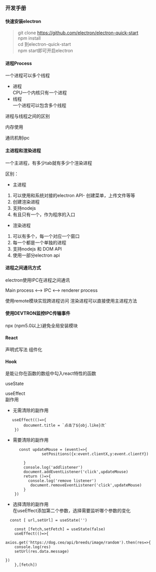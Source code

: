 ### 开发手册

#### 快速安装electron
 > git clone https://github.com/electron/electron-quick-start   
 >npm install   
 cd 到electron-quick-start   
   npm start即可开启electron


#### 进程Process

一个进程可以多个线程

- 进程   
CPU一个内核只有一个进程
- 线程    
一个进程可以包含多个线程

进程与线程之间的区别  

内存使用

通讯机制ipc

#### 主进程和渲染进程  
一个主进程，有多少tab就有多少个渲染进程

区别：
- 主进程  
1. 可以使用和系统对接的electron API- 创建菜单，上传文件等等  
2. 创建渲染进程
3. 支持nodejs
4. 有且只有一个，作为程序的入口

- 渲染进程
1. 可以有多个，每一个对应一个窗口
2. 每一个都是一个单独的进程
3. 支持nodejs 和 DOM API
4. 使用一部分electron api


#### 进程之间通讯方式
electron使用IPC在进程之间通讯

Main process <--> IPC <--> renderer process

使用remote模块实现跨进程访问
渲染进程可以直接使用主进程方法

#### 使用DEVTRON监控IPC传输事件

npx (npm5.0以上)避免全局安装模块

#### React

声明式写法
组件化


#### Hook
是能让你在函数的数组中勾入react特性的函数   

useState  

useEffect  
副作用   
- 无需清除的副作用   
```
   useEffect(()=>{
        document.title = `点击了${obj.like}次`
    })
```
- 需要清除的副作用
```
      const updateMouse = (event)=>{
                setPositions({x:event.clientX,y:event.clientY})
           
        }
        console.log('addlistener')
        document.addEventListener('click',updateMouse)
        return ()=>{
          console.log('remove listener')
           document.removeEventListener('click',updateMouse)
        }
    })
```
- 选择清除的副作用   
在useEffect添加第二个参数，选择需要监听哪个参数的变化
```
  const [ url,setUrl] = useState('')
  
    const [fetch,setFetch] = useState(false)
    useEffect(()=>{

axios.get('https://dog.ceo/api/breeds/image/random').then(res=>{
    console.log(res)
    setUrl(res.data.message)

})
    },[fetch])
```


